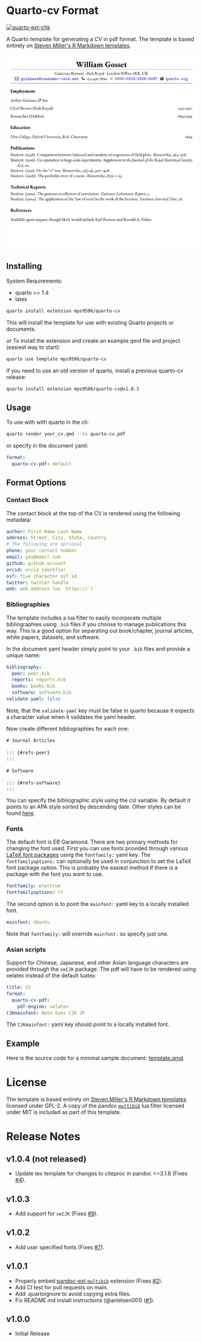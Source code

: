 # Quarto-cv Format

[![quarto-ext-chk](https://github.com/mps9506/quarto-cv/actions/workflows/check-extension.yaml/badge.svg)](https://github.com/mps9506/quarto-cv/actions/workflows/check-extension.yaml)

A Quarto template for generating a CV in pdf format. The template is based entirely
on [Steven Miller's R Markdown templates](https://github.com/svmiller/stevetemplates).

![Screenshot of quarto-cv output.](/screenshots/quarto-cv.png)

## Installing

System Requirements:
- quarto >= 1.4
- latex

```bash
quarto install extension mps9506/quarto-cv
```

This will install the template for use with existing Quarto projects or documents.

*or* To install the extension and create an example qmd file and project (easiest way to start):

```bash
quarto use template mps9506/quarto-cv
```

If you need to use an old version of quarto, install a previous quarto-cv release:

```bash
quarto install extension mps9506/quarto-cv@v1.0.3
```

## Usage

To use with with quarto in the cli:

```bash
quarto render your_cv.qmd --to quarto-cv.pdf
```

or specify in the document yaml:

```yaml
format:
  quarto-cv-pdf: default
```

## Format Options

### Contact Block

The contact block at the top of the CV is rendered using the following metadata:

```yaml
author: First Name Last Name
address: Street, City, State, Country
# The following are optional
phone: your contact number
email: you@email.com
github: github account
orcid: orcid identfier
osf: five character osf id
twitter: twitter handle
web: web address (no `https://`)
```

### Bibliographies

The template includes a lua filter to easily incorporate multiple bibliographies using `.bib` files if you choose to manage publications this way. 
This is a good option for separating out book/chapter, journal articles, white papers, datasets, and software.

In the document yaml header simply point to your `.bib` files and provide a unique name:

```yaml
bibliography:
  peer: peer.bib
  reports: reports.bib
  books: books.bib
  software: software.bib
validate-yaml: false
```

Note, that the `validate-yaml` key must be false in quarto because it expects
a character value when it vaildates the yaml header.

Now create different bibliographies for each one:

```
# Journal Articles

::: {#refs-peer}
:::

# Software

::: {#refs-software}
:::
```

You can specify the bibliographic style using the csl variable. By default it points to an APA style sorted by descending date. Other styles can be found [here](https://www.zotero.org/styles).

### Fonts

The default font is EB Garamond. 
There are two primary methods for changing the font used. 
First you can use fonts provided through  various [LaTeX font packages](https://tug.org/FontCatalogue/about.html) using the `fontfamily:` yaml key.
The `fontfamilyoptions:` can optionally be used in conjunction to set the LaTeX font package option.
This is probably the easiest method if there is a package with the font you want to use.

```yaml
fontfamily: electrum
fontfamilyoptions: lf
```
The second option is to point the `mainfont:` yaml key to a locally installed font.

```yaml
mainfont: Ubuntu
```

Note that `fontfamily:` will override `mainfont:` so specify just one.

### Asian scripts

Support for Chinese, Japanese, and other Asian language characters are provided through the `xeCJK` package. The pdf will have to be rendered using xelatex instead of the default luatex:

```yaml
title: CV
format:
  quarto-cv-pdf:
    pdf-engine: xelatex
CJKmainfont: Noto Sans CJK JP
```

The `CJKmainfont:` yaml key should point to a locally installed font.

## Example

Here is the source code for a minimal sample document: [template.qmd](template.qmd).

# License

The template is based entirely
on [Steven Miller's R Markdown templates](https://github.com/svmiller/stevetemplates)
licensed under GPL-2. A copy of the pandoc 
[`multibib`](https://github.com/pandoc-ext/multibib) lua filter 
licensed under MIT is included as part of this template.

# Release Notes

## v1.0.4 (not released)

- Update tex template for changes to citeproc in pandoc >=3.1.8 (Fixes [#4](https://github.com/mps9506/quarto-cv/issues/4)).

## v1.0.3

- Add support for `xeCJK` (Fixes [#9](https://github.com/mps9506/quarto-cv/issues/9#issuecomment-1871681042)).

## v1.0.2

- Add user specified fonts (Fixes [#7](https://github.com/mps9506/quarto-cv/issues/7)).

## v1.0.1

- Properly embed [pandoc-ext `multibib`](https://github.com/pandoc-ext/multibib) extension (Fixes [#2](https://github.com/mps9506/quarto-cv/issues/2)).
- Add CI test for pull requests on main.
- Add .quartoignore to avoid copying extra files.
- Fix README.md install instructions (@anielsen001) ([#1](https://github.com/mps9506/quarto-cv/pull/1)).


## v1.0.0

- Initial Release